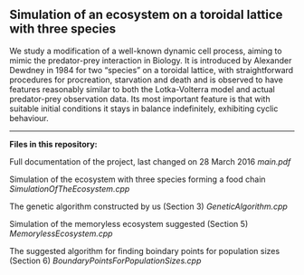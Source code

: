 ## Simulation of an ecosystem on a toroidal lattice with three species

We study a modification of a well-known dynamic cell process, aiming to mimic the predator-prey interaction in Biology. It is introduced by Alexander Dewdney in 1984 for two “species” on a toroidal lattice, with straightforward procedures for procreation, starvation and death and is observed to have features reasonably similar to both the Lotka-Volterra model and actual predator-prey observation data. Its most important feature is that with suitable initial conditions it stays in balance indefinitely, exhibiting cyclic behaviour.

---

**Files in this repository:**

Full documentation of the project, last changed on 28 March 2016 *main.pdf*

Simulation of the ecosystem with three species forming a food chain *SimulationOfTheEcosystem.cpp*

The genetic algorithm constructed by us (Section 3) *GeneticAlgorithm.cpp*

Simulation of the memoryless ecosystem suggested (Section 5) *MemorylessEcosystem.cpp*

The suggested algorithm for finding boindary points for population sizes (Section 6) *BoundaryPointsForPopulationSizes.cpp*
